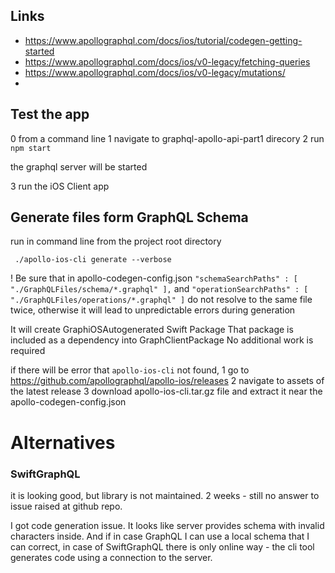 ## Links

* https://www.apollographql.com/docs/ios/tutorial/codegen-getting-started
* https://www.apollographql.com/docs/ios/v0-legacy/fetching-queries
* https://www.apollographql.com/docs/ios/v0-legacy/mutations/
* 


## Test the app

0 from a command line
1 navigate to graphql-apollo-api-part1 direcory
2 run `npm start` 

the graphql server will be started

3 run the iOS Client app


## Generate files form GraphQL Schema

run in command line from the project root directory
```
 ./apollo-ios-cli generate --verbose
```
! Be sure that in apollo-codegen-config.json 
    ```
    "schemaSearchPaths" : [
        "./GraphQLFiles/schema/*.graphql"
    ],
    ```
        and 
    ```
    "operationSearchPaths" : [
        "./GraphQLFiles/operations/*.graphql"
    ]
    ```
do not resolve to the same file twice,
otherwise it will lead to unpredictable errors during generation

It will create GraphiOSAutogenerated Swift Package
That package is included as a dependency into GraphClientPackage
No additional work is required

if there will be error that `apollo-ios-cli` not found,
1 go to https://github.com/apollographql/apollo-ios/releases
2 navigate to assets of the latest release
3 download apollo-ios-cli.tar.gz file and extract it 
near the apollo-codegen-config.json

# Alternatives

### SwiftGraphQL 

it is looking good, but library is not maintained.
2 weeks - still no answer to issue raised at github repo.

I got code generation issue. It looks like server provides schema with invalid characters inside.
And if in case GraphQL I can use a local schema that I can correct, 
in case of SwiftGraphQL there is only online way - 
the cli tool generates code using a connection to the server.
